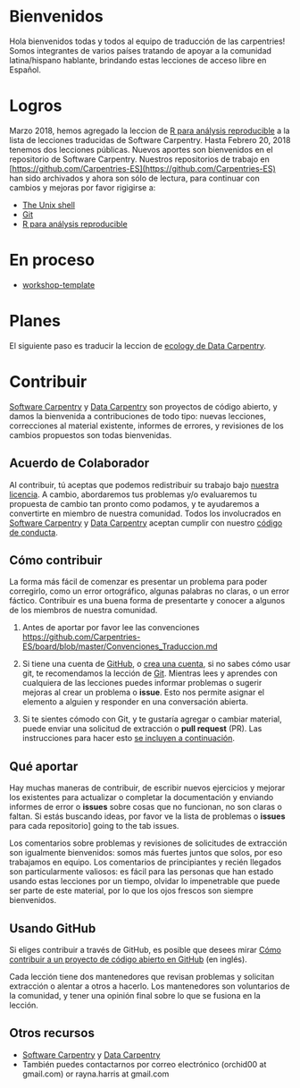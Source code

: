 # Bienvenidos

Hola bienvenidos todas y todos al equipo de traducción de las carpentries!
Somos integrantes de varios países tratando de apoyar a la comunidad latina/hispano hablante, brindando estas lecciones de acceso libre en Español.

# Logros 

Marzo 2018, hemos agregado la leccion de [R para análysis reproducible](https://swcarpentry.github.io/r-novice-gapminder-es/) a la lista de lecciones traducidas de Software Carpentry.
Hasta Febrero 20, 2018 tenemos dos lecciones públicas. Nuevos aportes son bienvenidos en el repositorio de Software Carpentry.
Nuestros repositorios de trabajo en [https://github.com/Carpentries-ES](https://github.com/Carpentries-ES) han sido archivados y ahora son sólo de lectura, para continuar con cambios y mejoras por favor rigigirse a:
- [The Unix shell](https://github.com/swcarpentry/shell-novice-es)
- [Git](https://github.com/swcarpentry/git-novice-es)
- [R para análysis reproducible](https://swcarpentry.github.io/r-novice-gapminder-es/)

# En proceso

- [workshop-template](https://github.com/Carpentries-ES/workshop-template/blob/gh-pages/index.md)

# Planes

El siguiente paso es traducir la leccion de [ecology de Data Carpentry](http://www.datacarpentry.org/lessons/#ecology-workshop).

# Contribuir

[Software Carpentry][swc-site] y [Data Carpentry][dc-site] son
proyectos de código abierto, y damos la bienvenida a contribuciones 
de todo tipo: nuevas lecciones, correcciones al material existente, 
informes de errores, y revisiones de los cambios propuestos son todas
bienvenidas.

## Acuerdo de Colaborador

Al contribuir, tú aceptas que podemos redistribuir su trabajo bajo
[nuestra licencia](LICENCIA.md). A cambio, abordaremos tus problemas 
y/o evaluaremos tu propuesta de cambio tan pronto como podamos, y 
te ayudaremos a convertirte en miembro de nuestra comunidad. Todos los 
involucrados en [Software Carpentry][swc-site] y 
[Data Carpentry][dc-site]
aceptan cumplir con nuestro [código de conducta](CONDUCT.md).

## Cómo contribuir

La forma más fácil de comenzar es presentar un problema para 
poder corregirlo, como un error ortográfico, algunas palabras no claras,
o un error fáctico. Contribuir es una buena forma de presentarte 
y conocer a algunos de los miembros de nuestra comunidad.

1. Antes de aportar por favor lee las convenciones https://github.com/Carpentries-ES/board/blob/master/Convenciones_Traduccion.md

2. Si tiene una cuenta de [GitHub][github], o [crea una cuenta][github-join], si no sabes cómo usar git, te recomendamos la lección de [Git](https://github.com/swcarpentry/git-novice-es). Mientras lees y aprendes con cualquiera de las lecciones puedes informar problemas o sugerir mejoras al crear un problema o **issue**. Esto nos permite asignar el elemento a alguien y responder en una conversación abierta. 

2. Si te sientes cómodo con Git, y te gustaría agregar o cambiar material, puede enviar una solicitud de extracción o **pull request** (PR). Las  instrucciones para hacer esto [se incluyen a continuación](#usando-github).

## Qué aportar

Hay muchas maneras de contribuir, de escribir nuevos ejercicios y
mejorar los existentes para actualizar o completar la documentación y
enviando informes de error o **issues** sobre cosas que no
funcionan, no son claras o faltan. Si estás buscando ideas, por favor
ve la lista de problemas o **issues** para cada repositorio] going to the tab issues.

Los comentarios sobre problemas y revisiones de solicitudes de
extracción son igualmente bienvenidos: somos más fuertes juntos
que solos, por eso trabajamos en equipo. Los comentarios de principiantes y recién 
llegados son particularmente valiosos: es fácil para las personas
que han estado usando estas lecciones por un tiempo, olvidar lo 
impenetrable que puede ser parte de este material, por lo que los 
ojos frescos son siempre bienvenidos.

## Usando GitHub

Si eliges contribuir a través de GitHub, es posible que desees mirar
[Cómo contribuir a un proyecto de código abierto en GitHub][como-contribuir] (en inglés).

Cada lección tiene dos mantenedores que revisan problemas y solicitan 
extracción o alentar a otros a hacerlo. Los mantenedores son 
voluntarios de la comunidad, y tener una opinión final sobre lo que 
se fusiona en la lección.

## Otros recursos

* [Software Carpentry][swc-site] y [Data Carpentry][dc-site]  
* También puedes contactarnos por correo electrónico (orchid00 at gmail.com) or rayna.harris at gmail.com 


[dc-lessons]: http://datacarpentry.org/lessons/
[dc-site]: http://datacarpentry.org/
[github]: http://github.com
[github-flow]: https://guides.github.com/introduction/flow/
[github-join]: https://github.com/join
[como-contribuir]: https://guides.github.com/activities/hello-world/
[swc-lessons]: http://software-carpentry.org/lessons/
[swc-site]: http://software-carpentry.org/

